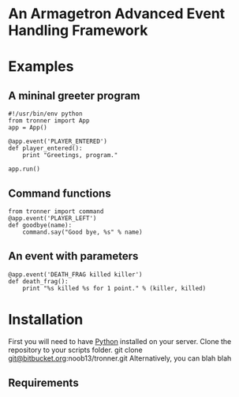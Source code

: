 An Armagetron Advanced Event Handling Framework
===============================================

# Examples
## A mininal greeter program

    #!/usr/bin/env python
    from tronner import App
    app = App()

    @app.event('PLAYER_ENTERED')
    def player_entered():
        print "Greetings, program."

    app.run()

## Command functions
    from tronner import command
    @app.event('PLAYER_LEFT')
    def goodbye(name):
        command.say("Good bye, %s" % name)

## An event with parameters

    @app.event('DEATH_FRAG killed killer')
    def death_frag():
        print "%s killed %s for 1 point." % (killer, killed)


# Installation
First you will need to have [Python](http://python.org) installed on your server. Clone the repository to your scripts folder.
    git clone git@bitbucket.org:noob13/tronner.git
Alternatively, you can blah blah
## Requirements

